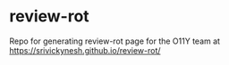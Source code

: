 # review-rot

Repo for generating review-rot page for the O11Y team at
<https://srivickynesh.github.io/review-rot/>
